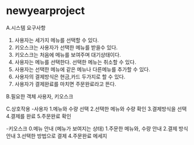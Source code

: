 # newyearproject

A.시스템 요구사항
1. 사용자는 세가지 메뉴를 선택할 수 있다.
2. 키오스크는 사용자가 선택한 메뉴를 받을수 있다.
3. 키오스크는 처음에 메뉴를 보여주며 대기상태이다.
4. 사용자는 메뉴를 선택한다. 선택한 메뉴는 취소할 수 있다.
5. 사용자는 선택한 메뉴에 같은 메뉴나 다른메뉴를 추가할 수 있다.
6. 사용자의 결제방식은 현금,카드 두가지로 할 수 있다.
7. 사용자가 결제완료를 마치면 주문완료라고 뜬다.

B.필요한 객체
사용자, 키오스크

C.상호작용
-사용자
1.메뉴와 수량 선택
2.선택한 메뉴와 수량 확인
3.결제방식을 선택
4.결제를 완료
5.주문완료 확인

-키오스크
0.메뉴 안내 (메뉴가 보여지는 상태)
1.주문한 메뉴와, 수량 안내
2.결제 방식 안내
3.선택한 방법으로 결제
4.주문완료 메세지
